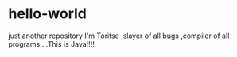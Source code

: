 # hello-world
just another repository
I'm Toritse ,slayer of all bugs ,compiler of all programs....This is Java!!!!
